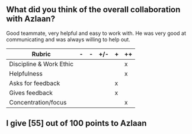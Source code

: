 ## What did you think of the overall collaboration with Azlaan?
Good teammate, very helpful and easy to work with. He was very good at communicating and was always willing to help out.


| Rubric                 | - | - | +/- |  +  | ++  |
|------------------------|-----|-----|-----|-----|-----|
| Discipline & Work Ethic |     |     |     |     |   x  |
| Helpfulness            |     |     |     |     |    x |
| Asks for feedback       |     |     |     |   x  |     |
| Gives feedback          |     |     |     |  x   |     |
| Concentration/focus     |     |     |     |     |   x  |

## I give [55] out of 100 points to Azlaan